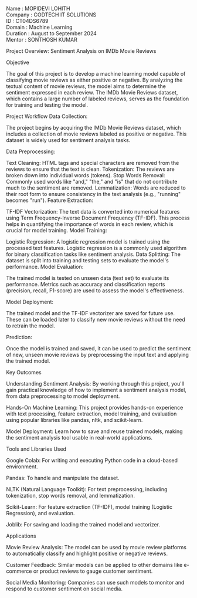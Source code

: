 Name : MOPIDEVI LOHITH                                                                                                              
Company : CODTECH IT SOLUTIONS                                                                                                      
ID : CT04DS6789                                                                                                                      
Domain : Machine Learning                                                                                                                  
Duration : August to September 2024                                                                                                          
Mentor : SONTHOSH KUMAR                                                                                                                      

Project Overview: Sentiment Analysis on IMDb Movie Reviews

Objective

The goal of this project is to develop a machine learning model capable of classifying movie reviews as either positive or negative. By analyzing the textual content of movie reviews, the model aims to determine the sentiment expressed in each review. The IMDb Movie Reviews dataset, which contains a large number of labeled reviews, serves as the foundation for training and testing the model.

Project Workflow
Data Collection:

The project begins by acquiring the IMDb Movie Reviews dataset, which includes a collection of movie reviews labeled as positive or negative. This dataset is widely used for sentiment analysis tasks.

Data Preprocessing:

Text Cleaning: HTML tags and special characters are removed from the reviews to ensure that the text is clean.
Tokenization: The reviews are broken down into individual words (tokens).
Stop Words Removal: Commonly used words like "and," "the," and "is" that do not contribute much to the sentiment are removed.
Lemmatization: Words are reduced to their root form to ensure consistency in the text analysis (e.g., "running" becomes "run").
Feature Extraction:

TF-IDF Vectorization: The text data is converted into numerical features using Term Frequency-Inverse Document Frequency (TF-IDF). This process helps in quantifying the importance of words in each review, which is crucial for model training.
Model Training:

Logistic Regression: A logistic regression model is trained using the processed text features. Logistic regression is a commonly used algorithm for binary classification tasks like sentiment analysis.
Data Splitting: The dataset is split into training and testing sets to evaluate the model's performance.
Model Evaluation:

The trained model is tested on unseen data (test set) to evaluate its performance. Metrics such as accuracy and classification reports (precision, recall, F1-score) are used to assess the model's effectiveness.

Model Deployment:

The trained model and the TF-IDF vectorizer are saved for future use. These can be loaded later to classify new movie reviews without the need to retrain the model.

Prediction:

Once the model is trained and saved, it can be used to predict the sentiment of new, unseen movie reviews by preprocessing the input text and applying the trained model.

Key Outcomes

Understanding Sentiment Analysis: By working through this project, you'll gain practical knowledge of how to implement a sentiment analysis model, from data preprocessing to model deployment.

Hands-On Machine Learning: This project provides hands-on experience with text processing, feature extraction, model training, and evaluation using popular libraries like pandas, nltk, and scikit-learn.

Model Deployment: Learn how to save and reuse trained models, making the sentiment analysis tool usable in real-world applications.


Tools and Libraries Used

Google Colab: For writing and executing Python code in a cloud-based environment.

Pandas: To handle and manipulate the dataset.

NLTK (Natural Language Toolkit): For text preprocessing, including tokenization, stop words removal, and lemmatization.

Scikit-Learn: For feature extraction (TF-IDF), model training (Logistic Regression), and evaluation.

Joblib: For saving and loading the trained model and vectorizer.


Applications

Movie Review Analysis: The model can be used by movie review platforms to automatically classify and highlight positive or negative reviews.

Customer Feedback: Similar models can be applied to other domains like e-commerce or product reviews to gauge customer sentiment.

Social Media Monitoring: Companies can use such models to monitor and respond to customer sentiment on social media.
